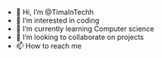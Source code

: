 - 👋 Hi, I’m @TimaInTechh
- 👀 I’m interested in coding 
- 🌱 I’m currently learning Computer science
- 💞️ I’m looking to collaborate on projects
- 📫 How to reach me

<!---
TimaInTechh/TimaInTechh is a ✨ special ✨ repository because its `README.md` (this file) appears on your GitHub profile.
You can click the Preview link to take a look at your changes.
--->
